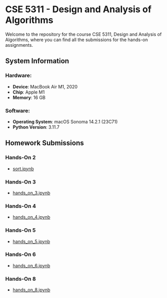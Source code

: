 # CSE 5311 - Design and Analysis of Algorithms

Welcome to the repository for the course CSE 5311, Design and Analysis of Algorithms, where you can find all the submissions for the hands-on assignments.

## System Information

### Hardware:
- **Device**: MacBook Air M1, 2020
- **Chip**: Apple M1
- **Memory**: 16 GB

### Software:
- **Operating System**: macOS Sonoma 14.2.1 (23C71)
- **Python Version**: 3.11.7

## Homework Submissions

### Hands-On 2
- [sort.ipynb](Hands_On_2/sort.ipynb)

### Hands-On 3
- [hands_on_3.ipynb](Hands_On_3/hands_on_3.ipynb)

### Hands-On 4
- [hands_on_4.ipynb](Hands_On_4/hands_on_4.ipynb)

### Hands-On 5
- [hands_on_5.ipynb](Hands_On_5/hands_on_5.ipynb)

### Hands-On 6
- [hands_on_6.ipynb](Hands_On_6/hands_on_6.ipynb)

### Hands-On 8
- [hands_on_8.ipynb](Hands_On_8/hands_on_8.ipynb)
